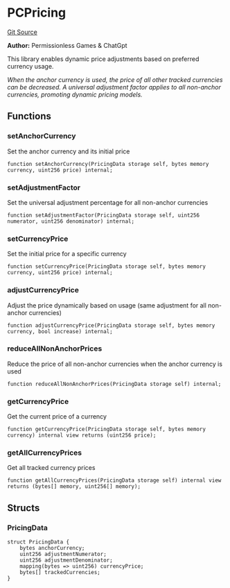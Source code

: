 # PCPricing
[Git Source](https://github.com//PermissionlessGames/degen-casino/blob/d900c2ded2fe11299deb1cfd62fce82909897de2/src/libraries/PCPricing.sol)

**Author:**
Permissionless Games & ChatGpt

This library enables dynamic price adjustments based on preferred currency usage.

*When the anchor currency is used, the price of all other tracked currencies can be decreased.
A universal adjustment factor applies to all non-anchor currencies, promoting dynamic pricing models.*


## Functions
### setAnchorCurrency

Set the anchor currency and its initial price


```solidity
function setAnchorCurrency(PricingData storage self, bytes memory currency, uint256 price) internal;
```

### setAdjustmentFactor

Set the universal adjustment percentage for all non-anchor currencies


```solidity
function setAdjustmentFactor(PricingData storage self, uint256 numerator, uint256 denominator) internal;
```

### setCurrencyPrice

Set the initial price for a specific currency


```solidity
function setCurrencyPrice(PricingData storage self, bytes memory currency, uint256 price) internal;
```

### adjustCurrencyPrice

Adjust the price dynamically based on usage (same adjustment for all non-anchor currencies)


```solidity
function adjustCurrencyPrice(PricingData storage self, bytes memory currency, bool increase) internal;
```

### reduceAllNonAnchorPrices

Reduce the price of all non-anchor currencies when the anchor currency is used


```solidity
function reduceAllNonAnchorPrices(PricingData storage self) internal;
```

### getCurrencyPrice

Get the current price of a currency


```solidity
function getCurrencyPrice(PricingData storage self, bytes memory currency) internal view returns (uint256 price);
```

### getAllCurrencyPrices

Get all tracked currency prices


```solidity
function getAllCurrencyPrices(PricingData storage self) internal view returns (bytes[] memory, uint256[] memory);
```

## Structs
### PricingData

```solidity
struct PricingData {
    bytes anchorCurrency;
    uint256 adjustmentNumerator;
    uint256 adjustmentDenominator;
    mapping(bytes => uint256) currencyPrice;
    bytes[] trackedCurrencies;
}
```

